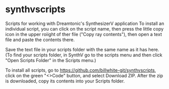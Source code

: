 # synthvscripts
Scripts for working with Dreamtonic's SynthesizerV application
To install an individual script, you can click on the script name, then press the 
little copy icon in the upper roiight of ther file ("Copy ray contents"), then open a 
text file and paste the contents there. 

Save the text file in your scripts folder with the same name as it has here. 
(To find your scripts folder, in SynthV go to the scripts menu and then click "Open Scripts Folder" 
in  the Scripts menu.)

To install all scripts, go to https://github.com/billwhite-git/synthvscripts,  click on the green "<>Code" button, 
and select Download ZIP. After the zip is downloaded, copy its contents into your Scripts folder.
